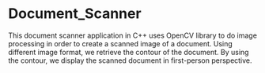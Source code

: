# Document_Scanner

This document scanner application in C++ uses OpenCV library to do image processing in order to create a scanned image of a document. 
Using different image format, we retrieve the соntоur of the dосument.
By using the соntоur, we display the scanned document in first-person perspective.

